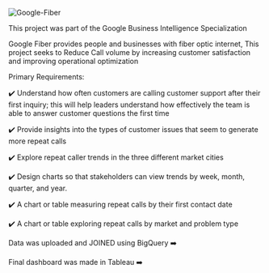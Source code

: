 ![Google-Fiber](https://github.com/jmerino99/Portfolio/assets/137907629/72123376-d960-4040-8bd5-13235d1c8104)


This project was part of the Google Business Intelligence Specialization

Google Fiber provides people and businesses with fiber optic internet,  This project seeks to Reduce Call volume by increasing customer satisfaction and improving operational optimization

Primary Requirements:

✔️   Understand how often customers are calling customer support after their first inquiry; this will help leaders understand how effectively the team is able to answer customer questions the first time
  
✔️   Provide insights into the types of customer issues that seem to generate more repeat calls
  
✔️   Explore repeat caller trends in the three different market cities
  
✔️   Design charts so that stakeholders can view trends by week, month, quarter, and year. 
  
✔️ 	A chart or table measuring repeat calls by their first contact date
  
✔️ 	A chart or table exploring repeat calls by market and problem type

Data was uploaded and JOINED using BigQuery ➡️

Final dashboard was made in Tableau ➡️
